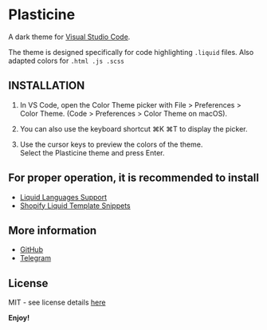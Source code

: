 # Plasticine

 A dark theme for [Visual Studio Code](http://code.visualstudio.com).

The theme is designed specifically for code highlighting `.liquid` files.
Also adapted colors for `.html .js .scss`

## INSTALLATION

1. In VS Code, open the Color Theme picker with File > Preferences > Color Theme. (Code > Preferences > Color Theme on macOS).  

2. You can also use the keyboard shortcut ⌘K ⌘T to display the picker.

3. Use the cursor keys to preview the colors of the theme.  
Select the Plasticine theme and press Enter.

## For proper operation, it is recommended to install

- [Liquid Languages Support][liquid-languages-support-ext-url]
- [Shopify Liquid Template Snippets][shopify-liquid-template-snippets-ext-url]

## More information

* [GitHub](https://github.com/OlegKrechkovskiy)
* [Telegram](https://t.me/olegkrech)

## License

MIT - see license details [here][license-url]

**Enjoy!**

[version]: https://img.shields.io/badge/marketplace_-v0.0.3-orange
[license-badge]: https://img.shields.io/badge/license-MIT-blue
[version]: https://img.shields.io/badge/v0.0.2-orange
[license-url]: https://github.com/OlegKrechkovskiy/plasticine/blob/main/LICENSE.md
[market-url]:https://marketplace.visualstudio.com/items?itemName=myxlxal.plasticine


[liquid-languages-support-ext-url]: https://marketplace.visualstudio.com/items?itemName=neilding.language-liquid
[shopify-liquid-template-snippets-ext-url]: https://marketplace.visualstudio.com/items?itemName=killalau.vscode-liquid-snippets